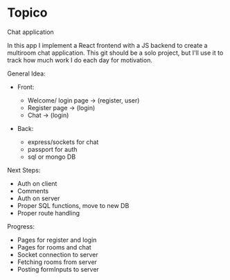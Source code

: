 # Topico
Chat application

In this app I implement a React frontend with a JS backend to create a multiroom chat application.
This git should be a solo project, but I'll use it to track how much work I do each day for motivation.

General Idea:
  - Front:
    - Welcome/ login page -> (register, user)
    - Register page -> (login)
    - Chat -> (login)
    
  - Back:
    - express/sockets for chat
    - passport for auth
    - sql or mongo DB
    
Next Steps:
  - Auth on client
  - Comments
  - Auth on server
  - Proper SQL functions, move to new DB
  - Proper route handling

Progress:
  - Pages for register and login
  - Pages for rooms and chat
  - Socket connection to server
  - Fetching rooms from server
  - Posting formInputs to server
